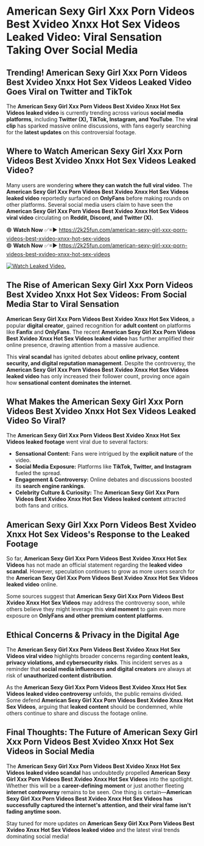 # American Sexy Girl Xxx Porn Videos Best Xvideo Xnxx Hot Sex Videos Leaked Video: Viral Sensation Taking Over Social Media

## **Trending! American Sexy Girl Xxx Porn Videos Best Xvideo Xnxx Hot Sex Videos Leaked Video Goes Viral on Twitter and TikTok**
The **American Sexy Girl Xxx Porn Videos Best Xvideo Xnxx Hot Sex Videos leaked video** is currently trending across various **social media platforms**, including **Twitter (X), TikTok, Instagram, and YouTube**. The **viral clip** has sparked massive online discussions, with fans eagerly searching for the **latest updates** on this controversial footage.

## **Where to Watch American Sexy Girl Xxx Porn Videos Best Xvideo Xnxx Hot Sex Videos Leaked Video?**
Many users are wondering **where they can watch the full viral video**. The **American Sexy Girl Xxx Porn Videos Best Xvideo Xnxx Hot Sex Videos leaked video** reportedly surfaced on **OnlyFans** before making rounds on other platforms. Several social media users claim to have seen the **American Sexy Girl Xxx Porn Videos Best Xvideo Xnxx Hot Sex Videos viral video** circulating on **Reddit, Discord, and Twitter (X).**

🟢 **Watch Now** ✅=► https://2k25fun.com/american-sexy-girl-xxx-porn-videos-best-xvideo-xnxx-hot-sex-videos  
🟢 **Watch Now** ✅=► https://2k25fun.com/american-sexy-girl-xxx-porn-videos-best-xvideo-xnxx-hot-sex-videos  

[![Watch Leaked Video.](https://miro.medium.com/v2/resize:fit:828/format:webp/1*cilzJN44JGOrTw9NJCrNHA.gif "Watch Leaked Video")](https://2k25fun.com/american-sexy-girl-xxx-porn-videos-best-xvideo-xnxx-hot-sex-videos)

## **The Rise of American Sexy Girl Xxx Porn Videos Best Xvideo Xnxx Hot Sex Videos: From Social Media Star to Viral Sensation**
**American Sexy Girl Xxx Porn Videos Best Xvideo Xnxx Hot Sex Videos**, a popular **digital creator**, gained recognition for **adult content** on platforms like **Fanfix** and **OnlyFans**. The recent **American Sexy Girl Xxx Porn Videos Best Xvideo Xnxx Hot Sex Videos leaked video** has further amplified their online presence, drawing attention from a massive audience.

This **viral scandal** has ignited debates about **online privacy, content security, and digital reputation management**. Despite the controversy, the **American Sexy Girl Xxx Porn Videos Best Xvideo Xnxx Hot Sex Videos leaked video** has only increased their follower count, proving once again how **sensational content dominates the internet**.

## **What Makes the American Sexy Girl Xxx Porn Videos Best Xvideo Xnxx Hot Sex Videos Leaked Video So Viral?**
The **American Sexy Girl Xxx Porn Videos Best Xvideo Xnxx Hot Sex Videos leaked footage** went viral due to several factors:
- **Sensational Content:** Fans were intrigued by the **explicit nature** of the video.
- **Social Media Exposure:** Platforms like **TikTok, Twitter, and Instagram** fueled the spread.
- **Engagement & Controversy:** Online debates and discussions boosted its **search engine rankings**.
- **Celebrity Culture & Curiosity:** The **American Sexy Girl Xxx Porn Videos Best Xvideo Xnxx Hot Sex Videos leaked content** attracted both fans and critics.

## **American Sexy Girl Xxx Porn Videos Best Xvideo Xnxx Hot Sex Videos's Response to the Leaked Footage**
So far, **American Sexy Girl Xxx Porn Videos Best Xvideo Xnxx Hot Sex Videos** has not made an official statement regarding the **leaked video scandal**. However, speculation continues to grow as more users search for the **American Sexy Girl Xxx Porn Videos Best Xvideo Xnxx Hot Sex Videos leaked video** online.

Some sources suggest that **American Sexy Girl Xxx Porn Videos Best Xvideo Xnxx Hot Sex Videos** may address the controversy soon, while others believe they might leverage this **viral moment** to gain even more exposure on **OnlyFans and other premium content platforms**.

## **Ethical Concerns & Privacy in the Digital Age**
The **American Sexy Girl Xxx Porn Videos Best Xvideo Xnxx Hot Sex Videos viral video** highlights broader concerns regarding **content leaks, privacy violations, and cybersecurity risks**. This incident serves as a reminder that **social media influencers and digital creators** are always at risk of **unauthorized content distribution**.

As the **American Sexy Girl Xxx Porn Videos Best Xvideo Xnxx Hot Sex Videos leaked video controversy** unfolds, the public remains divided. Some defend **American Sexy Girl Xxx Porn Videos Best Xvideo Xnxx Hot Sex Videos**, arguing that **leaked content** should be condemned, while others continue to share and discuss the footage online.

## **Final Thoughts: The Future of American Sexy Girl Xxx Porn Videos Best Xvideo Xnxx Hot Sex Videos in Social Media**
The **American Sexy Girl Xxx Porn Videos Best Xvideo Xnxx Hot Sex Videos leaked video scandal** has undoubtedly propelled **American Sexy Girl Xxx Porn Videos Best Xvideo Xnxx Hot Sex Videos** into the spotlight. Whether this will be a **career-defining moment** or just another fleeting **internet controversy** remains to be seen. One thing is certain—**American Sexy Girl Xxx Porn Videos Best Xvideo Xnxx Hot Sex Videos has successfully captured the internet's attention, and their viral fame isn't fading anytime soon.**

Stay tuned for more updates on **American Sexy Girl Xxx Porn Videos Best Xvideo Xnxx Hot Sex Videos leaked video** and the latest viral trends dominating social media!